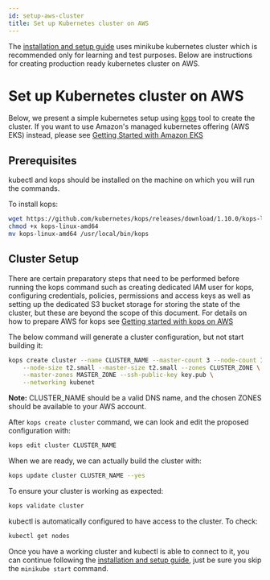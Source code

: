 ```yaml
---
id: setup-aws-cluster
title: Set up Kubernetes cluster on AWS
---
```


The [installation and setup guide](Introduction-InstallationAndSetup.md) uses minikube kubernetes cluster which is recommended only for learning and test purposes. Below are instructions for creating production ready kubernetes cluster on AWS.

# Set up Kubernetes cluster on AWS

Below, we present a simple kubernetes setup using [kops](https://github.com/kubernetes/kops) tool to create the cluster. If you want to use Amazon's managed kubernetes offering (AWS EKS) instead, please see [Getting Started with Amazon EKS](https://docs.aws.amazon.com/eks/latest/userguide/getting-started.html)

## Prerequisites

kubectl and kops should be installed on the machine on which you will run the commands.

To install kops:

```bash
wget https://github.com/kubernetes/kops/releases/download/1.10.0/kops-linux-amd64
chmod +x kops-linux-amd64
mv kops-linux-amd64 /usr/local/bin/kops
```

## Cluster Setup

There are certain preparatory steps that need to be performed before running the kops command such as creating dedicated IAM user for kops, configuring credentials, policies, permissions and access keys as well as setting up the dedicated S3 bucket storage for storing the state of the cluster, but these are beyond the scope of this document. For details on how to prepare AWS for kops see [Getting started with kops on AWS](https://github.com/kubernetes/kops/blob/master/docs/aws.md)

The below command will generate a cluster configuration, but not start building it:

```bash
kops create cluster --name CLUSTER_NAME --master-count 3 --node-count 1 \
    --node-size t2.small --master-size t2.small --zones CLUSTER_ZONE \
    --master-zones MASTER_ZONE --ssh-public-key key.pub \
    --networking kubenet
```

**Note:** CLUSTER_NAME should be a valid DNS name, and the chosen ZONES should be available to your AWS account.

After `kops create cluster` command, we can look and edit the proposed configuration with:

```bash
kops edit cluster CLUSTER_NAME
```

When we are ready, we can actually build the cluster with:

```bash
kops update cluster CLUSTER_NAME --yes
```

To ensure your cluster is working as expected:

```bash
kops validate cluster
```

kubectl is automatically configured to have access to the cluster. To check:

```bash
kubectl get nodes
```

Once you have a working cluster and kubectl is able to connect to it, you can continue following the [installation and setup guide](Introduction-InstallationAndSetup.md), just be sure you skip the `minikube start` command.